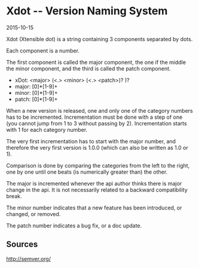 Xdot -- Version Naming System
=========================
2015-10-15


Xdot (Xtensible dot) is a string containing 3 components separated by dots.



Each component is a number.


The first component is called the major component, the one if the middle the minor component, 
and the third is called the patch component.



- xDot: \<major> (\<.> \<minor> (\<.> \<patch>)?  )?
- major: [0]*[1-9]+
- minor: [0]*[1-9]+
- patch: [0]*[1-9]+


When a new version is released, one and only one of the category numbers has to be incremented.
Incrementation must be done with a step of one (you cannot jump from 1 to 3 without passing by 2).
Incrementation starts with 1 for each category number.

The very first incrementation has to start with the major number,
and therefore the very first version is 1.0.0 (which can also be written as 1.0 or 1).


Comparison is done by comparing the categories from the left to the right, one by one until 
one beats (is numerically greater than) the other.


The major is incremented whenever the api author thinks there is major change in the api.
It is not necessarily related to a backward compatibility break.

The minor number indicates that a new feature has been introduced, or changed, or removed.

The patch number indicates a bug fix, or a doc update.











Sources
-----------
http://semver.org/